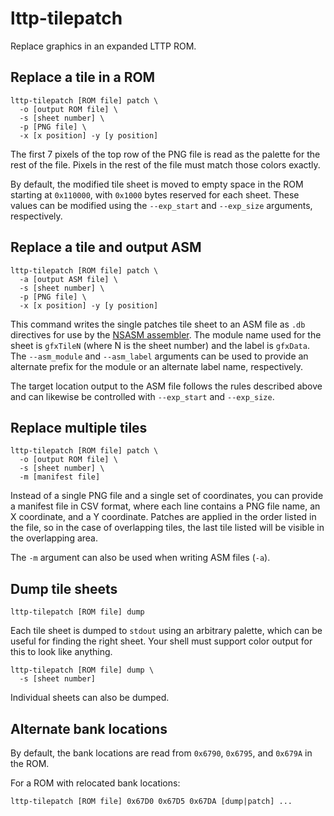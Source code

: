lttp-tilepatch
=

Replace graphics in an expanded LTTP ROM.

Replace a tile in a ROM
-

    lttp-tilepatch [ROM file] patch \
      -o [output ROM file] \
      -s [sheet number] \
      -p [PNG file] \
      -x [x position] -y [y position]
      
The first 7 pixels of the top row of the PNG file is read as the palette
for the rest of the file.  Pixels in the rest of the file must match those
colors exactly.

By default, the modified tile sheet is moved to empty space in the ROM
starting at `0x110000`, with `0x1000` bytes reserved for each sheet.
These values can be modified using the `--exp_start` and `--exp_size`
arguments, respectively.

Replace a tile and output ASM
-

    lttp-tilepatch [ROM file] patch \
      -a [output ASM file] \
      -s [sheet number] \
      -p [PNG file] \
      -x [x position] -y [y position]
      
This command writes the single patches tile sheet to an ASM file as `.db`
directives for use by the [NSASM assembler](https://github.com/vslashg/nsasm).
The module name used for the sheet is `gfxTileN` (where N is the sheet number)
and the label is `gfxData`.  The `--asm_module` and `--asm_label` arguments can
be used to provide an alternate prefix for the module or an alternate label name,
respectively.

The target location output to the ASM file follows the rules described above and
can likewise be controlled with `--exp_start` and `--exp_size`.

Replace multiple tiles
-

    lttp-tilepatch [ROM file] patch \
      -o [output ROM file] \
      -s [sheet number] \
      -m [manifest file]

Instead of a single PNG file and a single set of coordinates, you can provide a
manifest file in CSV format, where each line contains a PNG file name, an X coordinate,
and a Y coordinate.  Patches are applied in the order listed in the file, so in the
case of overlapping tiles, the last tile listed will be visible in the overlapping area.

The `-m` argument can also be used when writing ASM files (`-a`).

Dump tile sheets
-

    lttp-tilepatch [ROM file] dump
    
Each tile sheet is dumped to `stdout` using an arbitrary palette, which
can be useful for finding the right sheet.  Your shell must support color
output for this to look like anything.

    lttp-tilepatch [ROM file] dump \
      -s [sheet number]
      
Individual sheets can also be dumped.
    
Alternate bank locations
-

By default, the bank locations are read from `0x6790`, `0x6795`, and
`0x679A` in the ROM.

For a ROM with relocated bank locations:

    lttp-tilepatch [ROM file] 0x67D0 0x67D5 0x67DA [dump|patch] ... 